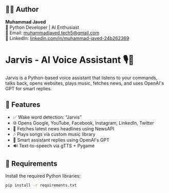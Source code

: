 ## 👨‍💻 Author

**Muhammad Javed**  
📍 Python Developer | AI Enthusiast  
📧 Email: [muhammadjaved.tech5@gmail.com](mailto:muhammadjaved.tech5@gmail.com)  
🔗 LinkedIn: [linkedin.com/in/muhammad-javed-24b262369](https://www.linkedin.com/in/muhammad-javed-24b262369)



# Jarvis - AI Voice Assistant 🎙️🤖

Jarvis is a Python-based voice assistant that listens to your commands, talks back, opens websites, plays music, fetches news, and uses OpenAI's GPT for smart replies.

## 🚀 Features
- ✅ Wake word detection: “Jarvis”
- 🌐 Opens Google, YouTube, Facebook, Instagram, LinkedIn, Twitter
- 📰 Fetches latest news headlines using NewsAPI
- 🎶 Plays songs via custom music library
- 🧠 Smart assistant replies using OpenAI's GPT
- 🔊 Text-to-speech via gTTS + Pygame

## 🧱 Requirements

Install the required Python libraries:

```bash
pip install -r requirements.txt
